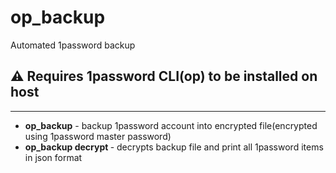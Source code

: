 # op_backup
Automated 1password backup

## ⚠️ Requires 1password CLI(op) to be installed on host

---

- **op_backup** - backup 1password account into encrypted file(encrypted using 1password master password)
- **op_backup decrypt <file>** - decrypts backup file and print all 1password items in json format